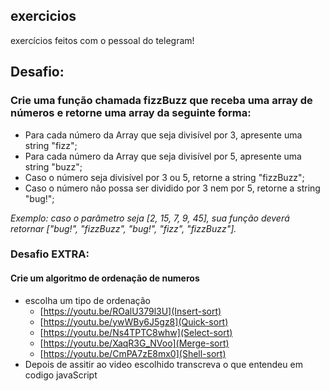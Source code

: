 ## exercicios
exercícios feitos com o pessoal do telegram!

## Desafio:
### Crie uma função chamada fizzBuzz que receba uma array de números e retorne uma array da seguinte forma:
 - Para cada número da Array que seja divisível por 3, apresente uma string "fizz";
 - Para cada número da Array que seja divisível por 5, apresente uma string "buzz";
 - Caso o número seja divisível por 3 ou 5, retorne a string "fizzBuzz";
 - Caso o número não possa ser dividido por 3 nem por 5, retorne a string "bug!";

 *Exemplo: caso o parâmetro seja [2, 15, 7, 9, 45], sua função deverá retornar ["bug!", "fizzBuzz", "bug!", "fizz", "fizzBuzz"].*

### Desafio EXTRA:
#### Crie um algoritmo de ordenação de numeros
 - escolha um tipo de ordenação
   - [https://youtu.be/ROalU379l3U](Insert-sort)
   - [https://youtu.be/ywWBy6J5gz8](Quick-sort)
   - [https://youtu.be/Ns4TPTC8whw](Select-sort)
   - [https://youtu.be/XaqR3G_NVoo](Merge-sort)
   - [https://youtu.be/CmPA7zE8mx0](Shell-sort)
 - Depois de assitir ao video escolhido transcreva o que entendeu em codigo javaScript
